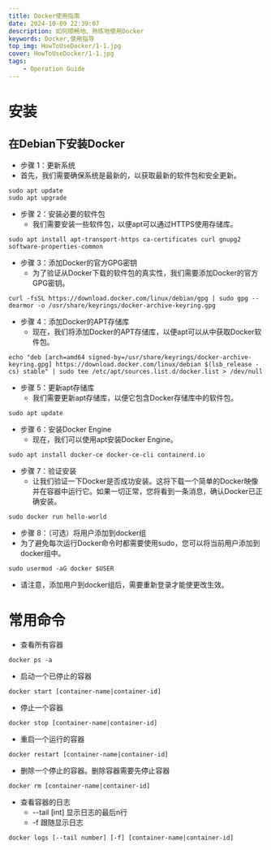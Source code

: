 ```yaml
---
title: Docker使用指南
date: 2024-10-09 22:39:07
description: 如何顺畅地、熟练地使用Docker
keywords: Docker,使用指导
top_img: HowToUseDocker/1-1.jpg
cover: HowToUseDocker/1-1.jpg
tags:
    - Operation Guide
---
```

# 安装
## 在Debian下安装Docker

- 步骤 1：更新系统
- 首先，我们需要确保系统是最新的，以获取最新的软件包和安全更新。

```shell
sudo apt update
sudo apt upgrade
```
- 步骤 2：安装必要的软件包
    - 我们需要安装一些软件包，以便apt可以通过HTTPS使用存储库。

```shell
sudo apt install apt-transport-https ca-certificates curl gnupg2 software-properties-common
```
- 步骤 3：添加Docker的官方GPG密钥
    - 为了验证从Docker下载的软件包的真实性，我们需要添加Docker的官方GPG密钥。

```shell
curl -fsSL https://download.docker.com/linux/debian/gpg | sudo gpg --dearmor -o /usr/share/keyrings/docker-archive-keyring.gpg
```
- 步骤 4：添加Docker的APT存储库
    - 现在，我们将添加Docker的APT存储库，以便apt可以从中获取Docker软件包。

```shell
echo "deb [arch=amd64 signed-by=/usr/share/keyrings/docker-archive-keyring.gpg] https://download.docker.com/linux/debian $(lsb_release -cs) stable" | sudo tee /etc/apt/sources.list.d/docker.list > /dev/null
```
- 步骤 5：更新apt存储库
    - 我们需要更新apt存储库，以便它包含Docker存储库中的软件包。

```shell
sudo apt update
```
- 步骤 6：安装Docker Engine
    - 现在，我们可以使用apt安装Docker Engine。

```shell
sudo apt install docker-ce docker-ce-cli containerd.io
```
- 步骤 7：验证安装
    - 让我们验证一下Docker是否成功安装。这将下载一个简单的Docker映像并在容器中运行它。如果一切正常，您将看到一条消息，确认Docker已正确安装。

```shell
sudo docker run hello-world
```
- 步骤 8：（可选）将用户添加到docker组
- 为了避免每次运行Docker命令时都需要使用sudo，您可以将当前用户添加到docker组中。

```shell
sudo usermod -aG docker $USER
```
- 请注意，添加用户到docker组后，需要重新登录才能使更改生效。

# 常用命令
- 查看所有容器

```shell
docker ps -a
```
- 启动一个已停止的容器

```shell
docker start [container-name|container-id]
```
- 停止一个容器

```shell
docker stop [container-name|container-id]
```
- 重启一个运行的容器

```shell
docker restart [container-name|container-id]
```
- 删除一个停止的容器。删除容器需要先停止容器

```shell
docker rm [container-name|container-id]
```
- 查看容器的日志
    - --tail [int] 显示日志的最后n行
    - -f 跟随显示日志

```shell
docker logs [--tail number] [-f] [container-name|container-id]
```